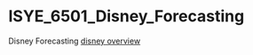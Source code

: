 # ISYE_6501_Disney_Forecasting
Disney Forecasting
[disney overview](https://www.informs.org/Impact/O.R.-Analytics-Success-Stories/Industry-Profiles/Disney)

